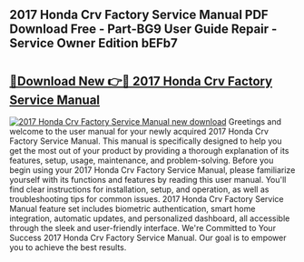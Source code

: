 ## 2017 Honda Crv Factory Service Manual PDF Download Free - Part-BG9 User Guide Repair - Service Owner Edition bEFb7

# <h2><a href="http://bc49419.oget.top/?id=2017+Honda+Crv+Factory+Service+Manual">🔗Download New 👉🔴 2017 Honda Crv Factory Service Manual</a></h2>

[![2017 Honda Crv Factory Service Manual new download](https://i.imgur.com/5g1atiW.png)](http://bc49419.oget.top/?id=2017+Honda+Crv+Factory+Service+Manual)
Greetings and welcome to the user manual for your newly acquired 2017 Honda Crv Factory Service Manual. This manual is specifically designed to help you get the most out of your product by providing a thorough explanation of its features, setup, usage, maintenance, and problem-solving. Before you begin using your 2017 Honda Crv Factory Service Manual, please familiarize yourself with its functions and features by reading this user manual. You'll find clear instructions for installation, setup, and operation, as well as troubleshooting tips for common issues. 2017 Honda Crv Factory Service Manual feature set includes biometric authentication, smart home integration, automatic updates, and personalized dashboard, all accessible through the sleek and user-friendly interface. We're Committed to Your Success 2017 Honda Crv Factory Service Manual. Our goal is to empower you to achieve the best results.
